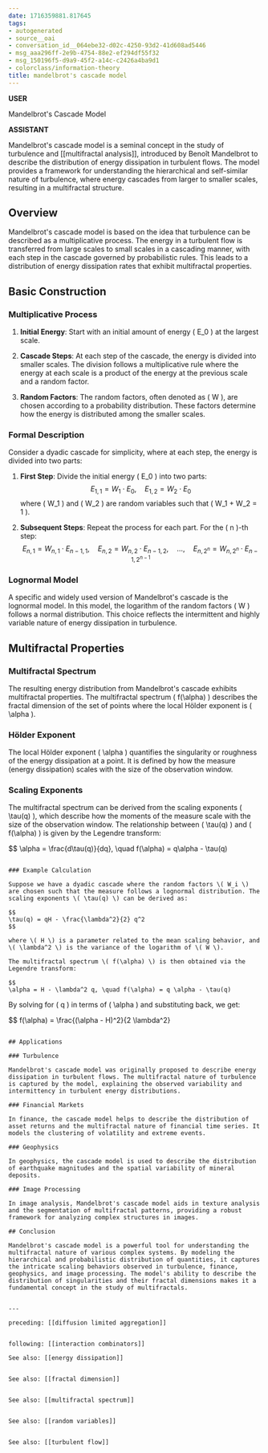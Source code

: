 ```yaml
---
date: 1716359881.817645
tags:
- autogenerated
- source__oai
- conversation_id__064ebe32-d02c-4250-93d2-41d608ad5446
- msg_aaa296ff-2e9b-4754-88e2-ef294df55f32
- msg_150196f5-d9a9-45f2-a14c-c2426a4ba9d1
- colorclass/information-theory
title: mandelbrot's cascade model
---
```


**USER**

Mandelbrot's Cascade Model


**ASSISTANT**

Mandelbrot's cascade model is a seminal concept in the study of turbulence and [[multifractal analysis]], introduced by Benoît Mandelbrot to describe the distribution of energy dissipation in turbulent flows. The model provides a framework for understanding the hierarchical and self-similar nature of turbulence, where energy cascades from larger to smaller scales, resulting in a multifractal structure.

## Overview

Mandelbrot's cascade model is based on the idea that turbulence can be described as a multiplicative process. The energy in a turbulent flow is transferred from large scales to small scales in a cascading manner, with each step in the cascade governed by probabilistic rules. This leads to a distribution of energy dissipation rates that exhibit multifractal properties.

## Basic Construction

### Multiplicative Process

1. **Initial Energy**:
   Start with an initial amount of energy \( E_0 \) at the largest scale.

2. **Cascade Steps**:
   At each step of the cascade, the energy is divided into smaller scales. The division follows a multiplicative rule where the energy at each scale is a product of the energy at the previous scale and a random factor.

3. **Random Factors**:
   The random factors, often denoted as \( W \), are chosen according to a probability distribution. These factors determine how the energy is distributed among the smaller scales.

### Formal Description

Consider a dyadic cascade for simplicity, where at each step, the energy is divided into two parts:

1. **First Step**:
   Divide the initial energy \( E_0 \) into two parts:
   $$
   E_{1,1} = W_1 \cdot E_0, \quad E_{1,2} = W_2 \cdot E_0
   $$
   where \( W_1 \) and \( W_2 \) are random variables such that \( W_1 + W_2 = 1 \).

2. **Subsequent Steps**:
   Repeat the process for each part. For the \( n \)-th step:
   $$
   E_{n,1} = W_{n,1} \cdot E_{n-1,1}, \quad E_{n,2} = W_{n,2} \cdot E_{n-1,2}, \quad \ldots, \quad E_{n,2^n} = W_{n,2^n} \cdot E_{n-1,2^{n-1}}
   $$

### Lognormal Model

A specific and widely used version of Mandelbrot's cascade is the lognormal model. In this model, the logarithm of the random factors \( W \) follows a normal distribution. This choice reflects the intermittent and highly variable nature of energy dissipation in turbulence.

## Multifractal Properties

### Multifractal Spectrum

The resulting energy distribution from Mandelbrot's cascade exhibits multifractal properties. The multifractal spectrum \( f(\alpha) \) describes the fractal dimension of the set of points where the local Hölder exponent is \( \alpha \).

### Hölder Exponent

The local Hölder exponent \( \alpha \) quantifies the singularity or roughness of the energy dissipation at a point. It is defined by how the measure (energy dissipation) scales with the size of the observation window.

### Scaling Exponents

The multifractal spectrum can be derived from the scaling exponents \( \tau(q) \), which describe how the moments of the measure scale with the size of the observation window. The relationship between \( \tau(q) \) and \( f(\alpha) \) is given by the Legendre transform:

$$
\alpha = \frac{d\tau(q)}{dq}, \quad f(\alpha) = q\alpha - \tau(q)
```

### Example Calculation

Suppose we have a dyadic cascade where the random factors \( W_i \) are chosen such that the measure follows a lognormal distribution. The scaling exponents \( \tau(q) \) can be derived as:

$$
\tau(q) = qH - \frac{\lambda^2}{2} q^2
$$

where \( H \) is a parameter related to the mean scaling behavior, and \( \lambda^2 \) is the variance of the logarithm of \( W \).

The multifractal spectrum \( f(\alpha) \) is then obtained via the Legendre transform:

$$
\alpha = H - \lambda^2 q, \quad f(\alpha) = q \alpha - \tau(q)
```

By solving for \( q \) in terms of \( \alpha \) and substituting back, we get:

$$
f(\alpha) = \frac{(\alpha - H)^2}{2 \lambda^2}
```

## Applications

### Turbulence

Mandelbrot's cascade model was originally proposed to describe energy dissipation in turbulent flows. The multifractal nature of turbulence is captured by the model, explaining the observed variability and intermittency in turbulent energy distributions.

### Financial Markets

In finance, the cascade model helps to describe the distribution of asset returns and the multifractal nature of financial time series. It models the clustering of volatility and extreme events.

### Geophysics

In geophysics, the cascade model is used to describe the distribution of earthquake magnitudes and the spatial variability of mineral deposits.

### Image Processing

In image analysis, Mandelbrot's cascade model aids in texture analysis and the segmentation of multifractal patterns, providing a robust framework for analyzing complex structures in images.

## Conclusion

Mandelbrot's cascade model is a powerful tool for understanding the multifractal nature of various complex systems. By modeling the hierarchical and probabilistic distribution of quantities, it captures the intricate scaling behaviors observed in turbulence, finance, geophysics, and image processing. The model's ability to describe the distribution of singularities and their fractal dimensions makes it a fundamental concept in the study of multifractals.


---

preceding: [[diffusion limited aggregation]]  


following: [[interaction combinators]]

See also: [[energy dissipation]]


See also: [[fractal dimension]]


See also: [[multifractal spectrum]]


See also: [[random variables]]


See also: [[turbulent flow]]